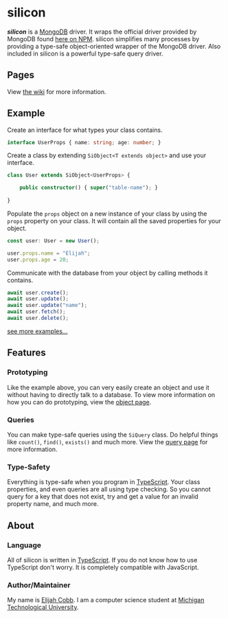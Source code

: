 # silicon
***silicon*** is a [MongoDB](https://www.mongodb.com/) driver. It wraps the official driver
provided by MongoDB found [here on NPM](https://www.npmjs.com/package/mongodb). silicon simplifies many processes by
providing a type-safe object-oriented wrapper of the MongoDB driver. Also included in silicon is a powerful type-safe
query driver.

## Pages
View [the wiki](https://github.com/element-ts/silicon/wiki) for more information.

## Example
Create an interface for what types your class contains.
```typescript
interface UserProps { name: string; age: number; }
```
Create a class by extending `SiObject<T extends object>` and use your interface.
```typescript
class User extends SiObject<UserProps> {

    public constructor() { super("table-name"); }
	
}
```
Populate the `props` object on a new instance of your class by using the `props` property on your class. It will
contain all the saved properties for your object. 
```typescript
const user: User = new User();

user.props.name = "Elijah";
user.props.age = 20;
```
Communicate with the database from your object by calling methods it contains.
```typescript
await user.create();
await user.update();
await user.update("name");
await user.fetch();
await user.delete();
```

[see more examples...](https://github.com/element-ts/silicon/wiki/Example)
## Features

### Prototyping
Like the example above, you can very easily create an object and use it without having to directly talk to a database.
To view more information on how you can do prototyping, view the [object page](https://github.com/element-ts/silicon/wiki/Object).

### Queries
You can make type-safe queries using the `SiQuery` class. Do helpful things like `count()`, `find()`, `exists()` and
much more. View the [query page](https://github.com/element-ts/silicon/wiki/Query) for more information.

### Type-Safety
Everything is type-safe when you program in [TypeScript](https://www.typescriptlang.org/). Your class properties, and
even queries are all using type checking. So you cannot query for a key that does not exist, try and get a value for an
invalid property name, and much more.

## About

### Language
All of silicon is written in [TypeScript](https://www.typescriptlang.org/). If you do not know how to use TypeScript
don't worry. It is completely compatible with JavaScript.

### Author/Maintainer
My name is [Elijah Cobb](https://elijahcobb.com/). I am a computer science student at
[Michigan Technological University](https://mtu.edu).